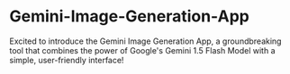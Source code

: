 # Gemini-Image-Generation-App
 Excited to introduce the Gemini Image Generation App, a groundbreaking tool that combines the power of Google's Gemini 1.5 Flash Model with a simple, user-friendly interface!
